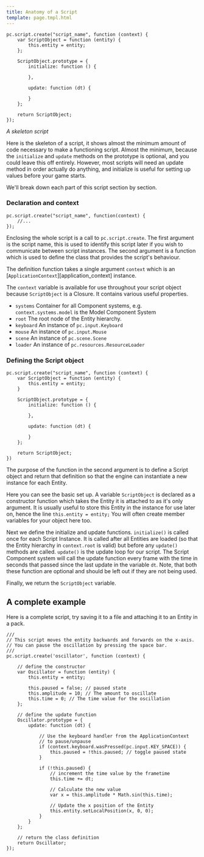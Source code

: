 ```yaml
---
title: Anatomy of a Script
template: page.tmpl.html
---
```


~~~js~~~
pc.script.create("script_name", function (context) {
    var ScriptObject = function (entity) {
        this.entity = entity;
    };
    
    ScriptObject.prototype = {
        initialize: function () {

        },

        update: function (dt) {

        }
    };
    
    return ScriptObject;
});
~~~
*A skeleton script*

Here is the skeleton of a script, it shows almost the minimum amount of code necessary to make a functioning script. Almost the minimum, because the `initialize` and `update` methods on the prototype is optional, and you could leave this off entirely. However, most scripts will need an update method in order actually do anything, and initialize is useful for setting up values before your game starts.

We'll break down each part of this script section by section.

### Declaration and context

~~~js~~~
pc.script.create("script_name", function(context) {
    //...
});
~~~

Enclosing the whole script is a call to `pc.script.create`. The first argument is the script name, this is used to identify this script later if you wish to communicate between script instances. The second argument is a function which is used to define the class that provides the script's behaviour.

The definition function takes a single argument `context` which is an [`ApplicationContext`][application_context] instance. 

The `context` variable is available for use throughout your script object because `ScriptObject` is a Closure. It contains various useful properties.

* `systems` Container for all Component systems, e.g. `context.systems.model` is the Model Component System
* `root` The root node of the Entity hierarchy. 
* `keyboard` An instance of `pc.input.Keyboard`
* `mouse` An instance of `pc.input.Mouse`
* `scene` An instance of `pc.scene.Scene`
* `loader` An instance of `pc.resources.ResourceLoader`

### Defining the Script object
~~~js~~~
pc.script.create("script_name", function (context) {
    var ScriptObject = function (entity) {
        this.entity = entity;
    }

    ScriptObject.prototype = {
        initialize: function () {

        },

        update: function (dt) {

        }
    };
    
    return ScriptObject;
})
~~~

The purpose of the function in the second argument is to define a Script object and return that definition so that the engine can instantiate a new instance for each Entity.

Here you can see the basic set up. A variable `ScriptObject` is declared as a constructor function which takes the Entity it is attached to as it's only argument. It is usually useful to store this Entity in the instance for use later on, hence the line `this.entity = entity;` You will often create member variables for your object here too.

Next we define the initialize and update functions. `initialize()` is called once for each Script Instance. It is called after all Entities are loaded (so that the Entity hierarchy in `context.root` is valid) but before any `update()` methods are called.
`update()` is the update loop for our script. The Script Component system will call the update function every frame with the time in seconds that passed since the last update in the variable `dt`. Note, that both these function are optional and should be left out if they are not being used.

Finally, we return the `ScriptObject` variable.

## A complete example

Here is a complete script, try saving it to a file and attaching it to an Entity in a pack.

~~~js~~~
///
// This script moves the entity backwards and forwards on the x-axis. 
// You can pause the oscillation by pressing the space bar.
///
pc.script.create('oscillator', function (context) {

    // define the constructor
    var Oscillator = function (entity) {
        this.entity = entity;
        
        this.paused = false; // paused state
        this.amplitude = 10; // The amount to oscillate
        this.time = 0; // The time value for the oscillation
    };
    
    // define the update function
    Oscillator.prototype = {
        update: function (dt) {
        
            // Use the keyboard handler from the ApplicationContext 
            // to pause/unpause
            if (context.keyboard.wasPressed(pc.input.KEY_SPACE)) {
                this.paused = !this.paused; // toggle paused state
            }
            
            if (!this.paused) {
                // increment the time value by the frametime
                this.time += dt;

                // Calculate the new value
                var x = this.amplitude * Math.sin(this.time);

                // Update the x position of the Entity
                this.entity.setLocalPosition(x, 0, 0);
            }
        }
    };
    
    // return the class definition
    return Oscillator;
});
~~~